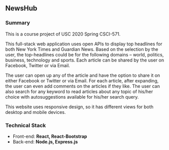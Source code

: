 ## NewsHub

### Summary

This is a course project of USC 2020 Spring CSCI-571. 

This full-stack web application uses open APIs to display top headlines for both New York Times and Guardian News. Based on the selection by the user, the top-headlines could be for the following domains – world, politics, business, technology and sports. Each article can be shared by the user on Facebook, Twitter or via Email. 

The user can open up any of the article and have the option to share it on either Facebook or Twitter or via Email. For each article, after expanding, the user can even add comments on the articles if they like. The user can also search for any keyword to read articles about any topic of his/her choice with autosuggestions available for his/her search query.

This website uses responsive design, so it has different views for both desktop and mobile devices.

### Technical Stack

+ Front-end: **React, React-Bootstrap**
+ Back-end: **Node.js, Express.js**


